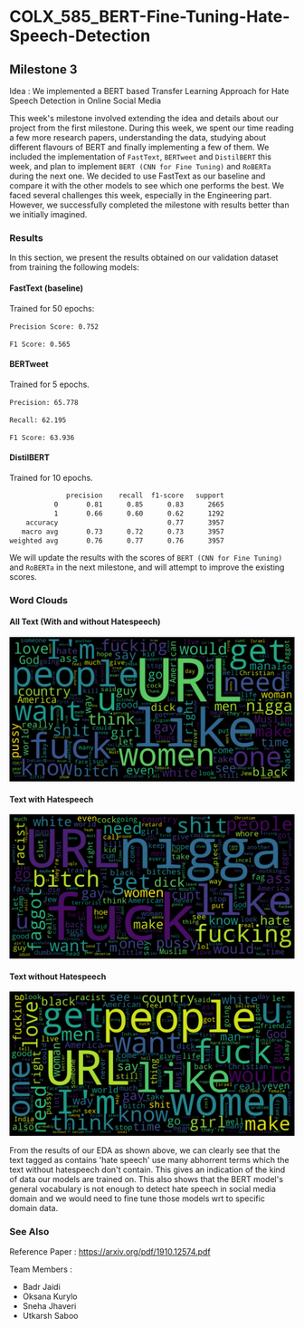 # COLX_585_BERT-Fine-Tuning-Hate-Speech-Detection

## Milestone 3

Idea : We implemented a BERT based Transfer Learning Approach for Hate Speech Detection in Online Social Media

This week's milestone involved extending the idea and details about our project from the first milestone. During this week, we spent our time reading a few more research papers, understanding the data, studying about different flavours of BERT and finally implementing a few of them. We included the implementation of `FastText`, `BERTweet` and `DistilBERT` this week, and plan to implement `BERT (CNN for Fine Tuning)` and `RoBERTa` during the next one. We decided to use FastText as our baseline and compare it with the other models to see which one performs the best. We faced several challenges this week, especially in the Engineering part. However, we successfully completed the milestone with results better than we initially imagined.

### Results

In this section, we present the results obtained on our validation dataset from training the following models: 

#### FastText (baseline)

Trained for 50 epochs:

`Precision Score: 0.752`

`F1 Score: 0.565`

#### BERTweet 

Trained for 5 epochs.

`Precision: 65.778`

`Recall: 62.195`

`F1 Score: 63.936`

#### DistilBERT

Trained for 10 epochs.

```
              precision    recall  f1-score   support
           0       0.81      0.85      0.83      2665
           1       0.66      0.60      0.62      1292
    accuracy                           0.77      3957
   macro avg       0.73      0.72      0.73      3957
weighted avg       0.76      0.77      0.76      3957
```

We will update the results with the scores of `BERT (CNN for Fine Tuning)` and `RoBERTa` in the next milestone, and will attempt to improve the existing scores.

### Word Clouds 

#### All Text (With and without Hatespeech)

![hate_speech_all](hate_all.png)

#### Text with Hatespeech

![hate_speech_yes](hate_yes.png)

#### Text without Hatespeech

![hate_speech_no](hate_no.png)


From the results of our EDA as shown above, we can clearly see that the text tagged as contains 'hate speech' use many abhorrent terms which the text without hatespeech don't contain. This gives an indication of the kind of data our models are trained on. This also shows that the BERT model's general vocabulary is not enough to detect hate speech in social media domain and we would need to fine tune those models wrt to specific domain data.


### See Also

Reference Paper : https://arxiv.org/pdf/1910.12574.pdf

Team Members :

- Badr Jaidi
- Oksana Kurylo
- Sneha Jhaveri
- Utkarsh Saboo
